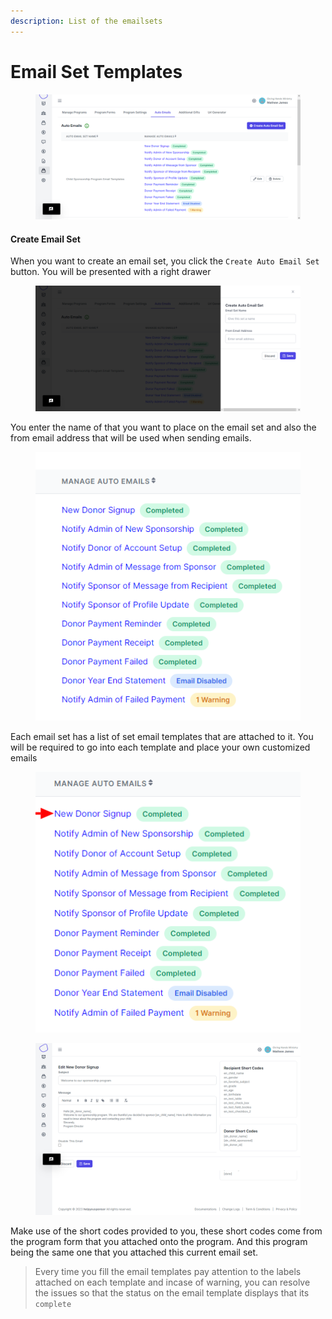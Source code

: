 ```yaml
---
description: List of the emailsets
---
```


# Email Set Templates

<figure><img src="../../.gitbook/assets/image_2023-05-23_164234051.png" alt=""><figcaption></figcaption></figure>

#### Create Email Set

When you want to create an email set, you click the `Create Auto Email Set` button. You will be presented with a right drawer

<figure><img src="../../.gitbook/assets/image_2023-05-23_164441706.png" alt=""><figcaption></figcaption></figure>

You enter the name of that you want to place on the email set and also the from email address that will be used when sending emails.

<figure><img src="../../.gitbook/assets/image_2023-05-23_164648119.png" alt=""><figcaption></figcaption></figure>

Each email set has a list of set email templates that are attached to it. You will be required to go into each template and place your own customized emails

<figure><img src="../../.gitbook/assets/image_2023-05-23_164842833.png" alt=""><figcaption></figcaption></figure>

<figure><img src="../../.gitbook/assets/image_2023-05-23_164925121.png" alt=""><figcaption></figcaption></figure>

Make use of the short codes provided to you, these short codes come from the program form that you attached onto the program. And this program being the same one that you attached this current email set.

> Every time you fill the email templates pay attention to the labels attached on each template and incase of warning, you can resolve the issues so that the status on the email template displays that its `complete`&#x20;

